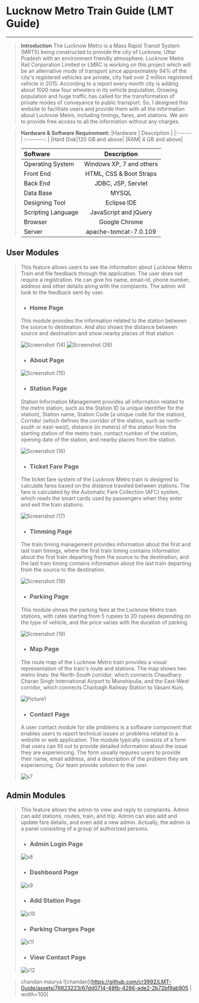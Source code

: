 # Lucknow Metro Train Guide (LMT Guide)
---
> **Introduction**
>The Lucknow Metro is a Mass Rapid Transit System (MRTS) being constructed to provide the city of Lucknow, Uttar Pradesh with an environment friendly atmosphere. Lucknow Metro Rail Corporation Limited or LMRC is working on this project which will be an alternative mode of transport since approximately 94% of the city's registered vehicles are private, city had over 2 million registered vehicle in 2015. According to a report every month city is adding about 1000 new four wheelers in its vehicle population. Growing population and huge traffic has called for the transformation of private modes of conveyance to public transport.
> So, I designed this website to facilitate users and provide them with all the information about Lucknow Metro, including timings, fares, and stations. We aim to provide free access to all the information without any charges.

>**Hardware & Software Requirement:**
>|Hardware   | Description |
>|:------| :--------: |
>|Hard Disk|120 GB and above|
>|RAM| 4 GB and above| 
>
>|Software   | Description |
>|:------| :--------: |
>|Operating System|Windows XP, 7 and others|
>|Front End| HTML, CSS & Boot Straps| 
>|Back End| JDBC, JSP, Servlet| 
>|Data Base| MYSQL| 
>|Designing Tool| Eclipse IDE| 
>|Scripting Language| JavaScript and jQuery| 
>|Browser| Google Chrome| 
>|Server| apache-tomcat-7.0.109| 

## User Modules
>This feature allows users to see the information about Lucknow Metro Train and file feedback through the application. The user does not require a registration. He can give his name, email-id, phone number, address and other details along with the complaints. The admin will look to the feedback sent by user.
>- ### Home Page
>This module provides the information related to the station between the source to destination. And also shows the distance between source and destination and show nearby places of that station.
>
>![Screenshot (14)](https://github.com/cr3992/LMT-Guide/assets/76623223/9f55033f-dd47-49a1-9146-564f47297ba3)
>![Screenshot (26)](https://github.com/cr3992/LMT-Guide/assets/76623223/2b8bae5b-5c54-4805-ab65-54325c2ac558)
>
>- ### About Page
>![Screenshot (15)](https://github.com/cr3992/LMT-Guide/assets/76623223/44adf305-bb16-478c-a14f-6884efdd712a)
>
>- ### Station Page
>Station Information Management provides all information related to the metro station, such as the Station ID (a unique identifier for the station), Station name, Station Code (a unique code for the station), Corridor (which defines the corridor of the station, such as north-south or east-west), distance (in meters) of the station from the starting station of the metro train, contact number of the station, opening date of the station, and nearby places from the station.
>
>![Screenshot (16)](https://github.com/cr3992/LMT-Guide/assets/76623223/9d65ce37-58e7-4f89-ac27-645d2b984019)
>
>- ### Ticket Fare Page
>The ticket fare system of the Lucknow Metro train is designed to calculate fares based on the distance traveled between stations. The fare is calculated by the Automatic Fare Collection (AFC) system, which reads the smart cards used by passengers when they enter and exit the train stations.
>
>![Screenshot (17)](https://github.com/cr3992/LMT-Guide/assets/76623223/949dc734-3499-4601-9407-a92d8fbb9481)
>
>- ### Timming Page
>The train timing management provides information about the first and last train timings, where the first train timing contains information about the first train departing from the source to the destination, and the last train timing contains information about the last train departing from the source to the destination.
>
>![Screenshot (18)](https://github.com/cr3992/LMT-Guide/assets/76623223/ec86447d-5b36-4302-9ef8-f97b5d9e687b)
>
>- ### Parking Page
>This module shows the parking fees at the Lucknow Metro train stations, with rates starting from 5 rupees to 20 rupees depending on the type of vehicle, and the price varies with the duration of parking.
>
>![Screenshot (19)](https://github.com/cr3992/LMT-Guide/assets/76623223/35a0559c-6a00-4083-94ca-70eff4641b36)
>
>- ### Map Page
>The route map of the Lucknow Metro train provides a visual representation of the train's route and stations. The map shows two metro lines: the North-South corridor, which connects Chaudhary Charan Singh International Airport to Munshipulia, and the East-West corridor, which connects Charbagh Railway Station to Vasant Kunj.
>
>![Picture1](https://github.com/cr3992/LMT-Guide/assets/76623223/cd1ec5ff-5a1a-4a91-a4d6-11f82dd67d52)
>
>- ### Contact Page
>A user contact module for site problems is a software component that enables users to report technical issues or problems related to a website or web application. The module typically consists of a form that users can fill out to provide detailed information about the issue they are experiencing. The form usually requires users to provide their name, email address, and a description of the problem they are experiencing. Our team provide solution to the user.
>
>![s7](https://github.com/cr3992/LMT-Guide/assets/76623223/fd837ee0-6b22-4081-9c7d-bcb2b0c97c0c)

## Admin Modules
>This feature allows the admin to view and reply to complaints. Admin can add stations, routes, train, and trip. Admin can also add and update fare details, and even add a new admin. Actually, the admin is a panel consisting of a group of authorized persons.
>- ### Admin Login Page
>![s8](https://github.com/cr3992/LMT-Guide/assets/76623223/0e9b09be-af9f-42cd-81b3-89b2a0d6ff38)
>- ### Dashboard Page
>![s9](https://github.com/cr3992/LMT-Guide/assets/76623223/0d6e80fa-b753-4d3b-96ea-b04772ce6d7b)
>
>- ### Add Station Page
>![s10](https://github.com/cr3992/LMT-Guide/assets/76623223/d2a35746-6521-46cb-8e02-5e8c7fcb54c2)
>
>- ### Parking Charges Page
>![s11](https://github.com/cr3992/LMT-Guide/assets/76623223/1ce03eb7-d5a4-47b2-96d9-37589fce08ac)
>
>- ### View Contact Page
>![s12](https://github.com/cr3992/LMT-Guide/assets/76623223/6b5b9e32-ab75-4076-a514-339d7e2b2513)


>chandan maurya
![chandan](https://github.com/cr3992/LMT-Guide/assets/76623223/67dd0714-48fb-4286-ade2-2b72bf9ab905 | width=100)


